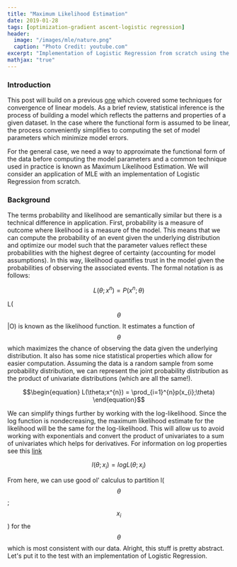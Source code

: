 ```yaml
---
title: "Maximum Likelihood Estimation"
date: 2019-01-28
tags: [optimization-gradient ascent-logistic regression]
header:
  image: "/images/mle/nature.png"
  caption: "Photo Credit: youtube.com"
excerpt: "Implementation of Logistic Regression from scratch using the properties of maximum likelihood estimation."
mathjax: "true"
---
```


### Introduction

This post will build on a previous [one](https://l0rdm0rd.github.io/convergence/) which covered some techniques for convergence of linear models. As a brief review, statistical inference is the process of building a model which reflects the patterns and properties of a given dataset. In the case where the functional form is assumed to be linear, the process conveniently simplifies to computing the set of model parameters which minimize model errors.

For the general case, we need a way to approximate the functional form of the data before computing the model parameters and a common technique used in practice is known as Maximum Likelihood Estimation. We will consider an application of MLE with an implementation of Logistic Regression from scratch.

### Background

The terms probability and likelihood are semantically similar but there is a technical difference in application. First, probability is a measure of outcome where likelihood is a measure of the model. This means that we can compute the probability of an event given the underlying distribution and optimize our model such that the parameter values reflect these probabilities with the highest degree of certainty (accounting for model assumptions). In this way, likelihood quantifies trust in the model given the probabilities of observing the associated events. The formal notation is as follows:

$$\begin{equation}
L(\theta;x^{n}) = P(x^{n};\theta)
\end{equation}$$

L($$\theta$$|O) is known as the likelihood function. It estimates a function of $$\theta$$ which maximizes the chance of observing the data given the underlying distribution. It also has some nice statistical properties which allow for easier computation. Assuming the data is a random sample from some probability distribution, we can represent the joint probability distribution as the product of univariate distributions (which are all the same!).

$$\begin{equation}
L(\theta;x^{n}) = \prod_{i=1}^{n}p(x_{i};\theta)
\end{equation}$$

We can simplify things further by working with the log-likelihood. Since the log function is nondecreasing, the maximum likelihood estimate for the likelihood will be the same for the log-likelihood. This will allow us to avoid working with exponentials and convert the product of univariates to a sum of univariates which helps for derivatives. For information on log properties see this [link](https://www.khanacademy.org/math/algebra2/exponential-and-logarithmic-functions/properties-of-logarithms/a/properties-of-logarithms)

$$\begin{equation}
l(\theta;x_{i}) = logL(\theta;x_{i})
\end{equation}$$

From here, we can use good ol' calculus to partition l($$\theta$$;$$x_{i}$$) for the $$\theta$$ which is most consistent with our data. Alright, this stuff is pretty abstract. Let's put it to the test with an implementation of Logistic Regression.
